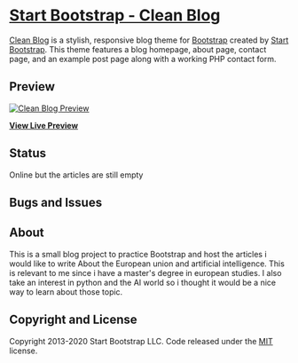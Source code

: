 # [Start Bootstrap - Clean Blog](https://startbootstrap.com/themes/clean-blog/)

[Clean Blog](https://startbootstrap.com/themes/clean-blog/) is a stylish, responsive blog theme for [Bootstrap](https://getbootstrap.com/) created by [Start Bootstrap](https://startbootstrap.com/). This theme features a blog homepage, about page, contact page, and an example post page along with a working PHP contact form.

## Preview

[![Clean Blog Preview](https://startbootstrap.com/assets/img/screenshots/themes/clean-blog.png)](https://startbootstrap.github.io/startbootstrap-clean-blog/)

**[View Live Preview](https://loonyt.github.io/AI-blog/)**

## Status

Online but the articles are still empty


## Bugs and Issues


## About

This is a small blog project to practice Bootstrap and host the articles i would like to write About the European union and artificial intelligence. This is relevant to me since i have a master's degree in european studies. I also take an interest in python and the AI world so i thought it would be a nice way to learn about those topic. 


## Copyright and License

Copyright 2013-2020 Start Bootstrap LLC. Code released under the [MIT](https://github.com/StartBootstrap/startbootstrap-clean-blog/blob/gh-pages/LICENSE) license.
